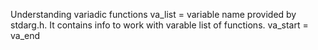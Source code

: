 Understanding variadic functions 
va_list = variable name provided by stdarg.h. It contains info to work with varable list of functions.
va_start = 
va_end